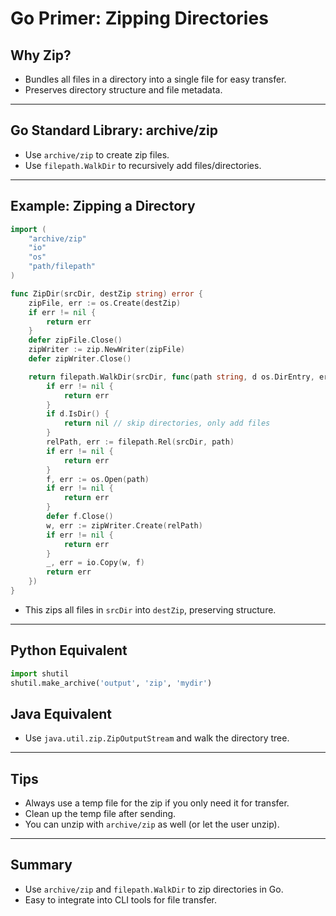# Go Primer: Zipping Directories

## Why Zip?
- Bundles all files in a directory into a single file for easy transfer.
- Preserves directory structure and file metadata.

---

## Go Standard Library: archive/zip
- Use `archive/zip` to create zip files.
- Use `filepath.WalkDir` to recursively add files/directories.

---

## Example: Zipping a Directory
```go
import (
    "archive/zip"
    "io"
    "os"
    "path/filepath"
)

func ZipDir(srcDir, destZip string) error {
    zipFile, err := os.Create(destZip)
    if err != nil {
        return err
    }
    defer zipFile.Close()
    zipWriter := zip.NewWriter(zipFile)
    defer zipWriter.Close()

    return filepath.WalkDir(srcDir, func(path string, d os.DirEntry, err error) error {
        if err != nil {
            return err
        }
        if d.IsDir() {
            return nil // skip directories, only add files
        }
        relPath, err := filepath.Rel(srcDir, path)
        if err != nil {
            return err
        }
        f, err := os.Open(path)
        if err != nil {
            return err
        }
        defer f.Close()
        w, err := zipWriter.Create(relPath)
        if err != nil {
            return err
        }
        _, err = io.Copy(w, f)
        return err
    })
}
```
- This zips all files in `srcDir` into `destZip`, preserving structure.

---

## Python Equivalent
```python
import shutil
shutil.make_archive('output', 'zip', 'mydir')
```

## Java Equivalent
- Use `java.util.zip.ZipOutputStream` and walk the directory tree.

---

## Tips
- Always use a temp file for the zip if you only need it for transfer.
- Clean up the temp file after sending.
- You can unzip with `archive/zip` as well (or let the user unzip).

---

## Summary
- Use `archive/zip` and `filepath.WalkDir` to zip directories in Go.
- Easy to integrate into CLI tools for file transfer. 